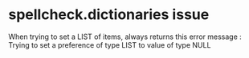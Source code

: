 spellcheck.dictionaries issue
=============================

When trying to set a LIST of items, always returns this error message : 
Trying to set a preference of type LIST to value of type NULL

